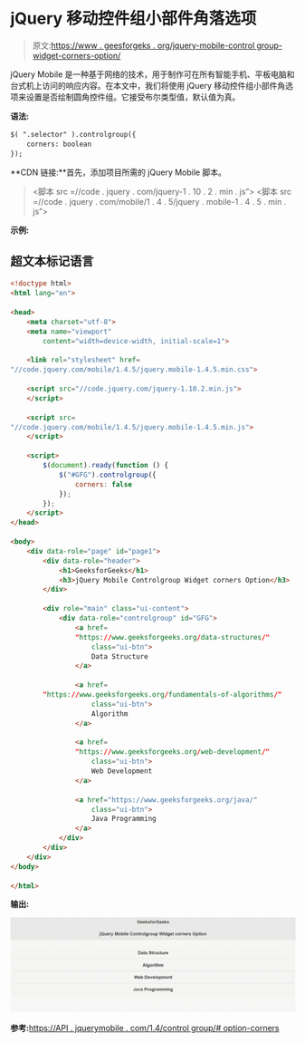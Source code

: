 # jQuery 移动控件组小部件角落选项

> 原文:[https://www . geesforgeks . org/jquery-mobile-control group-widget-corners-option/](https://www.geeksforgeeks.org/jquery-mobile-controlgroup-widget-corners-option/)

jQuery Mobile 是一种基于网络的技术，用于制作可在所有智能手机、平板电脑和台式机上访问的响应内容。在本文中，我们将使用 jQuery 移动控件组小部件角选项来设置是否绘制圆角控件组。它接受布尔类型值，默认值为真。

**语法:**

```html
$( ".selector" ).controlgroup({
    corners: boolean
});
```

**CDN 链接:**首先，添加项目所需的 jQuery Mobile 脚本。

> <link rel="”stylesheet”" href="”//code.jquery.com/mobile/1.4.5/jquery.mobile-1.4.5.min.css”">
> <脚本 src =//code . jquery . com/jquery-1 . 10 . 2 . min . js”></脚本>
> <脚本 src =//code . jquery . com/mobile/1 . 4 . 5/jquery . mobile-1 . 4 . 5 . min . js”></脚本>

**示例:**

## 超文本标记语言

```html
<!doctype html>
<html lang="en">

<head>
    <meta charset="utf-8">
    <meta name="viewport" 
        content="width=device-width, initial-scale=1">

    <link rel="stylesheet" href=
"//code.jquery.com/mobile/1.4.5/jquery.mobile-1.4.5.min.css">

    <script src="//code.jquery.com/jquery-1.10.2.min.js">
    </script>

    <script src=
"//code.jquery.com/mobile/1.4.5/jquery.mobile-1.4.5.min.js">
    </script>

    <script>
        $(document).ready(function () {
            $("#GFG").controlgroup({
                corners: false
            });
        });
    </script>
</head>

<body>
    <div data-role="page" id="page1">
        <div data-role="header">
            <h1>GeeksforGeeks</h1>
            <h3>jQuery Mobile Controlgroup Widget corners Option</h3>
        </div>

        <div role="main" class="ui-content">
            <div data-role="controlgroup" id="GFG">
                <a href=
                "https://www.geeksforgeeks.org/data-structures/" 
                    class="ui-btn">
                    Data Structure
                </a>

                <a href=
        "https://www.geeksforgeeks.org/fundamentals-of-algorithms/" 
                    class="ui-btn">
                    Algorithm
                </a>

                <a href=
                "https://www.geeksforgeeks.org/web-development/" 
                    class="ui-btn">
                    Web Development
                </a>

                <a href="https://www.geeksforgeeks.org/java/" 
                    class="ui-btn">
                    Java Programming
                </a>
            </div>
        </div>
    </div>
</body>

</html>
```

**输出:**

![](img/5a56234caae711c3f3fc843f1809c41a.png)

**参考:**[https://API . jquerymobile . com/1.4/control group/# option-corners](https://api.jquerymobile.com/1.4/controlgroup/#option-corners)